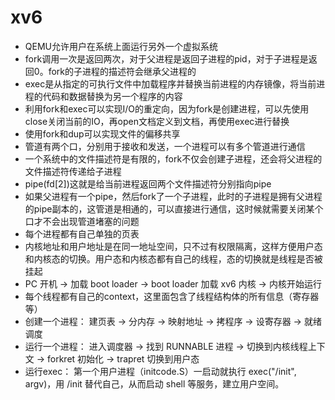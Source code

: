 # xv6
- QEMU允许用户在系统上面运行另外一个虚拟系统
- fork调用一次是返回两次，对于父进程是返回子进程的pid，对于子进程是返回0。fork的子进程的描述符会继承父进程的
- exec是从指定的可执行文件中加载程序并替换当前进程的内存镜像，将当前进程的代码和数据替换为另一个程序的内容
- 利用fork和exec可以实现I/O的重定向，因为fork是创建进程，可以先使用close关闭当前的IO，再open文档定义到文档，再使用exec进行替换
- 使用fork和dup可以实现文件的偏移共享
- 管道有两个口，分别用于接收和发送，一个进程可以有多个管道进行通信
- 一个系统中的文件描述符是有限的，fork不仅会创建子进程，还会将父进程的文件描述符传递给子进程
- pipe(fd[2])这就是给当前进程返回两个文件描述符分别指向pipe
- 如果父进程有一个pipe，然后fork了一个子进程，此时的子进程是拥有父进程的pipe副本的，这管道是相通的，可以直接进行通信，这时候就需要关闭某个口才不会出现管道堵塞的问题
- 每个进程都有自己单独的页表
- 内核地址和用户地址是在同一地址空间，只不过有权限隔离，这样方便用户态和内核态的切换。用户态和内核态都有自己的线程，态的切换就是线程是否被挂起
- PC 开机 → 加载 boot loader → boot loader 加载 xv6 内核 → 内核开始运行
- 每个线程都有自己的context，这里面包含了线程结构体的所有信息（寄存器等）
- 创建一个进程： 建页表 → 分内存 → 映射地址 → 拷程序 → 设寄存器 → 就绪调度
- 运行一个进程： 进入调度器 → 找到 RUNNABLE 进程 → 切换到内核线程上下文 → forkret 初始化 → trapret 切换到用户态
- 运行exec：    第一个用户进程（initcode.S）一启动就执行 exec("/init", argv)，用 /init 替代自己，从而启动 shell 等服务，建立用户空间。

